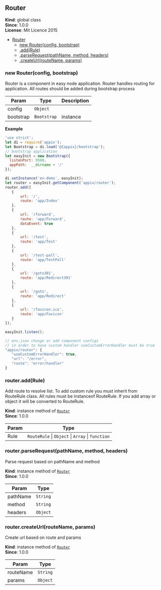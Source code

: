 <a name="Router"></a>
## Router
**Kind**: global class  
**Since**: 1.0.0  
**License**: Mit Licence 2015  

* [Router](#Router)
  * [new Router(config, bootstrap)](#new_Router_new)
  * [.add(Rule)](#Router+add)
  * [.parseRequest(pathName, method, headers)](#Router+parseRequest)
  * [.createUrl(routeName, params)](#Router+createUrl)

<a name="new_Router_new"></a>
### new Router(config, bootstrap)
Router is a component in easy node application.
Router handles routing for application.
All routes should be added during bootstrap process


| Param | Type | Description |
| --- | --- | --- |
| config | <code>Object</code> |  |
| bootstrap | <code>Bootstrap</code> | instance |

**Example**  
```js
'use strict';
let di = require('appix');
let Bootstrap = di.load('@{appix}/bootstrap');
// bootstrap application
let easyInit = new Bootstrap({
  listenPort: 9500,
  appPath:  __dirname + '/'
});

di.setInstance('en-demo', easyInit);
let router = easyInit.getComponent('appix/router');
router.add([
   {
       url: '/',
       route: 'app/Index'
   },
   {
       url: '/forward',
       route: 'app/Forward',
       dataEvent: true
   },
   {
       url: '/test',
       route: 'app/Test'
   },
   {
       url: '/test-pall',
       route: 'app/TestPall'
   },
   {
       url: '/goto301',
       route: 'app/Redirect301'
   },
   {
       url: '/goto',
       route: 'app/Redirect'
   },
   {
       url: '/favicon.ico',
       route: 'app/Favicon'
   }
]);

easyInit.listen();

// env.json change or add component configs
// in order to have custom handler useCustomErrorHandler must be true
"appix/router": {
   "useCustomErrorHandler": true,
   "url": "/error",
   "route": "error/handler"
}
```
<a name="Router+add"></a>
### router.add(Rule)
Add route to resolve list.
To add custom rule you must inherit from RouteRule class.
All rules must be instanceof RouteRule.
If you add array or object it will be converted to RouteRule.

**Kind**: instance method of <code>[Router](#Router)</code>  
**Since**: 1.0.0  

| Param | Type |
| --- | --- |
| Rule | <code>RouteRule</code> &#124; <code>Object</code> &#124; <code>Array</code> &#124; <code>function</code> | 

<a name="Router+parseRequest"></a>
### router.parseRequest(pathName, method, headers)
Parse request based on pathName and method

**Kind**: instance method of <code>[Router](#Router)</code>  
**Since**: 1.0.0  

| Param | Type |
| --- | --- |
| pathName | <code>String</code> | 
| method | <code>String</code> | 
| headers | <code>Object</code> | 

<a name="Router+createUrl"></a>
### router.createUrl(routeName, params)
Create url based on route and params

**Kind**: instance method of <code>[Router](#Router)</code>  
**Since**: 1.0.0  

| Param | Type |
| --- | --- |
| routeName | <code>String</code> | 
| params | <code>Object</code> | 


